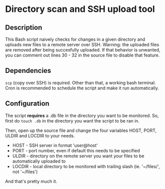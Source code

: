 # Directory scan and SSH upload tool

## Description
This Bash script naively checks for changes in a given directory and uploads new files to a remote server over SSH.
Warning: the uploaded files are removed after being succesfully uploaded.
If that behavior is unwanted, you can comment out lines 30 - 32 in the source file to disable that feature.

## Dependencies
`scp` (copy over SSH) is required.
Other than that, a working bash terminal.
Cron is recommended to schedule the script and make it run automatically.

## Configuration
The script **requires** a .db file in the directory you want to be monitored.
So, first do `touch .db` in the directory you want the script to be ran in.

Then, open up the source file and change the four variables HOST, PORT, ULDIR and LOCDIR to your needs.
* HOST - SSH server in format 'user@host'
* PORT - port number, even if default this needs to be specified
* ULDIR - directory on the remote server you want your files to be automatically
uploaded to
* LOCDIR - local directory to be monitored with trailing slash (ie. '~/files/', not '~/files')

And that's pretty much it.
